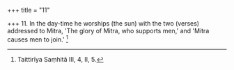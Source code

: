+++
title = "11"

+++
11. In the day-time he worships (the sun) with the two (verses) addressed to Mitra, 'The glory of Mitra, who supports men,' and 'Mitra causes men to join.' [^8] 


[^8]:  Taittirīya Saṃhitā III, 4, II, 5.
